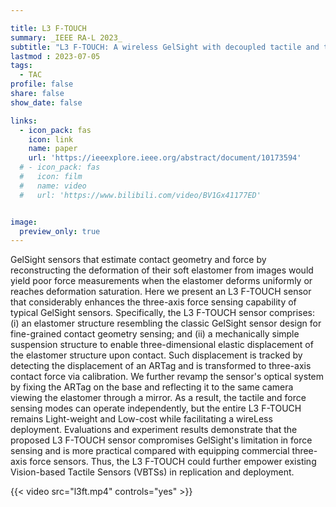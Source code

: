 ```yaml
---

title: L3 F-TOUCH
summary: _IEEE RA-L 2023_
subtitle: "L3 F-TOUCH: A wireless GelSight with decoupled tactile and three-Axis force sensing -- _IEEE RA-L 2023_"
lastmod : 2023-07-05
tags:
  - TAC
profile: false
share: false
show_date: false

links:
  - icon_pack: fas
    icon: link
    name: paper
    url: 'https://ieeexplore.ieee.org/abstract/document/10173594'
  # - icon_pack: fas
  #   icon: film
  #   name: video
  #   url: 'https://www.bilibili.com/video/BV1Gx41177ED'


image: 
  preview_only: true
---
```

GelSight sensors that estimate contact geometry and force by reconstructing the deformation of their soft elastomer from images would yield poor force measurements when the elastomer deforms uniformly or reaches deformation saturation. Here we present an L3 F-TOUCH sensor that considerably enhances the three-axis force sensing capability of typical GelSight sensors. Specifically, the L3 F-TOUCH sensor comprises: (i) an elastomer structure resembling the classic GelSight sensor design for fine-grained contact geometry sensing; and (ii) a mechanically simple suspension structure to enable three-dimensional elastic displacement of the elastomer structure upon contact. Such displacement is tracked by detecting the displacement of an ARTag and is transformed to three-axis contact force via calibration. We further revamp the sensor's optical system by fixing the ARTag on the base and reflecting it to the same camera viewing the elastomer through a mirror. As a result, the tactile and force sensing modes can operate independently, but the entire L3 F-TOUCH remains Light-weight and Low-cost while facilitating a wireLess deployment. Evaluations and experiment results demonstrate that the proposed L3 F-TOUCH sensor compromises GelSight's limitation in force sensing and is more practical compared with equipping commercial three-axis force sensors. Thus, the L3 F-TOUCH could further empower existing Vision-based Tactile Sensors (VBTSs) in replication and deployment.

{{< video src="l3ft.mp4" controls="yes" >}}